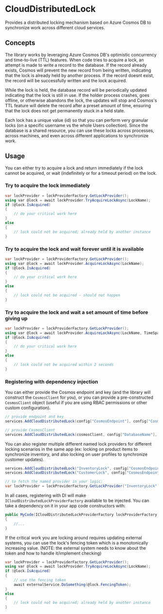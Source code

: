 # CloudDistributedLock

Provides a distributed locking mechanism based on Azure Cosmos DB to synchronize work across different cloud services.

## Concepts

The library works by leveraging Azure Cosmos DB's optimistic concurrency and time-to-live (TTL) features. When code tries to acquire a lock, an attempt is made to write a record to the database. If the record already exists, Cosmos will prevent the new record from being written, indicating that the lock is already held by another process. If the record doesnt exist, the record will be successfully written and the lock acquired.

While the lock is held, the database record will be periodically updated indicating that the lock is still in use. If the holder process crashes, goes offline, or otherwise abandons the lock, the updates will stop and Cosmos's TTL feature will delete the record after a preset amount of time, ensuring that the lock does not get permanently stuck in a held state.

Each lock has a unique value (id) so that you can perform very granular locks (on a specific username vs the whole Users collection). Since the database is a shared resource, you can use these locks across processes, across machines, and even across different applications to synchronize work.

## Usage

You can either try to acquire a lock and return immediately if the lock cannot be acquired, or wait (indefinitely or for a timeout period) on the lock.

### Try to acquire the lock immediately

```csharp
var lockProvider = lockProviderFactory.GetLockProvider();
using var @lock = await lockProvider.TryAcquireLockAsync(LockName);
if (@lock.IsAcquired)
{
    // do your critical work here
}
else
{
    // lock could not be acquired; already held by another instance
}
```

### Try to acquire the lock and wait forever until it is available

```csharp
var lockProvider = lockProviderFactory.GetLockProvider();
using var @lock = await lockProvider.AcquireLockAsync(LockName);
if (@lock.IsAcquired)
{
    // do your critical work here
}
else
{
    // lock could not be acquired - should not happen
}
```

### Try to acquire the lock and wait a set amount of time before giving up

```csharp
var lockProvider = lockProviderFactory.GetLockProvider();
using var @lock = await lockProvider.AcquireLockAsync(LockName, TimeSpan.FromSeconds(2));
if (@lock.IsAcquired)
{
    // do your critical work here
}
else
{
    // lock could not be acquired within 2 seconds
}
```

### Registering with dependency injection

You can either provide the Cosmos endpoint and key (and the library will construct the `CosmosClient` for you), or you can provide a pre-constructed `CosmosClient` object (useful if you are using RBAC permissions or other custom configuration).

```csharp
// provide endpoint and key
services.AddCloudDistributedLock(config["CosmosEndpoint"], config["CosmosKey"], config["DatabaseName"], 5);
```

```csharp
// provide CosmosClient
services.AddCloudDistributedLock(cosmosClient, config["DatabaseName"], 5);
```

You can also register multiple different named lock providers for different locking scenarios in the same app (ex: locking on product items to synchronize inventory, and also locking on user profiles to synchronize customer updates).

```csharp
services.AddCloudDistributedLock("InventoryLock", config["CosmosEndpoint"], config["CosmosKey"], config["DatabaseName"], 5);
services.AddCloudDistributedLock("CustomerLock", config["CosmosEndpoint"], config["CosmosKey"], config["DatabaseName"], 5);

// to fetch the named provider in your logic:
var lockProvider = lockProviderFactory.GetLockProvider("InventoryLock");
```

In all cases, registering with DI will make `ICloudDistributedLockProviderFactory` available to be injected. You can take a dependency on it in your app code constructors with:

```csharp
public MyCode(ICloudDistributedLockProviderFactory lockProviderFactory)
{
    //...
}
```

If the critical work you are locking around requires updating external systems, you can use the lock's fencing token which is a monotonically increasing value. (NOTE: the external system needs to know about the token and how to handle it/implement checking)

```csharp
var lockProvider = lockProviderFactory.GetLockProvider();
using var @lock = await lockProvider.TryAcquireLockAsync(LockName);
if (@lock.IsAcquired)
{
    // use the fencing token
    await externalService.DoSomething(@lock.FencingToken);
}
else
{
    // lock could not be acquired; already held by another instance
}
```
